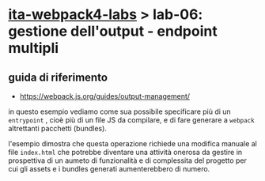 # [ita-webpack4-labs](../..) > **lab-06**: gestione dell'output - endpoint multipli

## guida di riferimento
- https://webpack.js.org/guides/output-management/

in questo esempio vediamo come sua possibile specificare più di un `entrypoint` , cioè più di un file JS da compilare, e di fare generare a `webpack` altrettanti pacchetti (bundles). 

l'esempio dimostra che questa operazione richiede una modifica manuale al file `index.html` che potrebbe diventare una attività onerosa da gestire in prospettiva di un aumeto di funzionalità e di complessita del progetto per cui gli assets e i bundles generati aumenterebbero di numero.